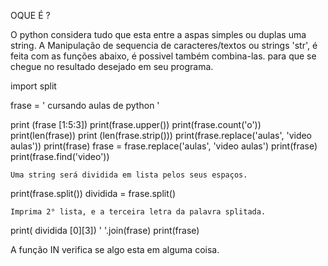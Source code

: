 OQUE É ?

   O python considera tudo que esta entre a aspas simples ou duplas uma string.
    A Manipulação de sequencia de caracteres/textos ou strings 'str', é feita com as funções abaixo, é possivel também combina-las.
para que se chegue no resultado desejado em seu programa.


import split

frase = ' cursando aulas de python '

print (frase [1:5:3])
print(frase.upper())
print(frase.count('o'))
print(len(frase))
print (len(frase.strip()))
print(frase.replace('aulas', 'video aulas'))
print(frase)
frase = frase.replace('aulas', 'video aulas')
print(frase)
print(frase.find('video'))

    Uma string será dividida em lista pelos seus espaços.
print(frase.split())
dividida = frase.split()

    Imprima 2° lista, e a terceira letra da palavra splitada.
print( dividida [0][3])
' '.join(frase)
print(frase)

 A função IN verifica se algo esta em alguma coisa.